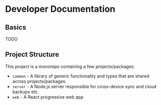 # Developer Documentation

## Basics
TODO

## Project Structure
This project is a monorepo containing a few projects/packages:
- `common` - A library of generic functionality and types that are shared across projects/packages.
- `server` - A Node.js server responsible for cross-device sync and cloud backups etc.
- `web` - A React progressive web app
